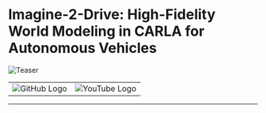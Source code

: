 # Imagine-2-Drive: High-Fidelity World Modeling in CARLA for Autonomous Vehicles

![Teaser](/static/teaser.jpg)

<table align="center" border="0">
    <tr>
        <td align="center">
            <a href="https://anantagrg.github.io/Imagine-2-Drive.github.io/" style="text-decoration: none;">
                <img src="https://img.shields.io/badge/Project_Page-4CAF50?style=for-the-badge&logoColor=white&logo=github" alt="GitHub Logo">
            </a>
        </td>
<!--         <td align="center">
            <a href="https://arxiv.org/abs/2403.20116" style="text-decoration: none;">
                <img src="https://img.shields.io/badge/ArXiv-000000?style=for-the-badge&logoColor=white&logo=arxiv" alt="ArXiv Logo">
            </a>
        </td> -->
        <td align="center">
            <a href="https://www.youtube.com/watch?v=56etmpWrnFg" style="text-decoration: none;">
                <img src="https://img.shields.io/badge/Demo_Video-FF0000?style=for-the-badge&logo=youtube&logoColor=white" alt="YouTube Logo">
            </a>
        </td>
    </tr>
</table>

<hr>

